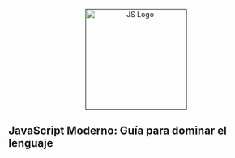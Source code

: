 <p align="center">
  <a href="" target="blank"><img src="https://upload.wikimedia.org/wikipedia/commons/thumb/9/99/Unofficial_JavaScript_logo_2.svg/640px-Unofficial_JavaScript_logo_2.svg.png" width="200" alt="JS Logo" /></a>
</p>

## JavaScript Moderno: Guía para dominar el lenguaje
